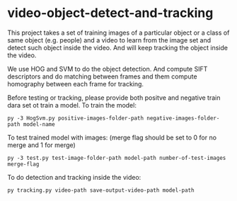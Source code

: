 # video-object-detect-and-tracking

This project takes a set of training images of a particular object or a class of same object (e.g. people) and a video to learn from the image set and detect such object inside the video. And will keep tracking the object inside the video.

We use HOG and SVM to do the object detection. And compute SIFT descriptors and do matching between frames and them compute homography between each frame for tracking.

Before testing or tracking, please provide both positve and negative train dara set ot train a model.
To train the model:
```
py -3 HogSvm.py positive-images-folder-path negative-images-folder-path model-name
```

To test trained model with images:
(merge flag should be set to 0 for no merge and 1 for merge)
```
py -3 test.py test-image-folder-path model-path number-of-test-images merge-flag
```

To do detection and tracking inside the video:
```
py tracking.py video-path save-output-video-path model-path
```
